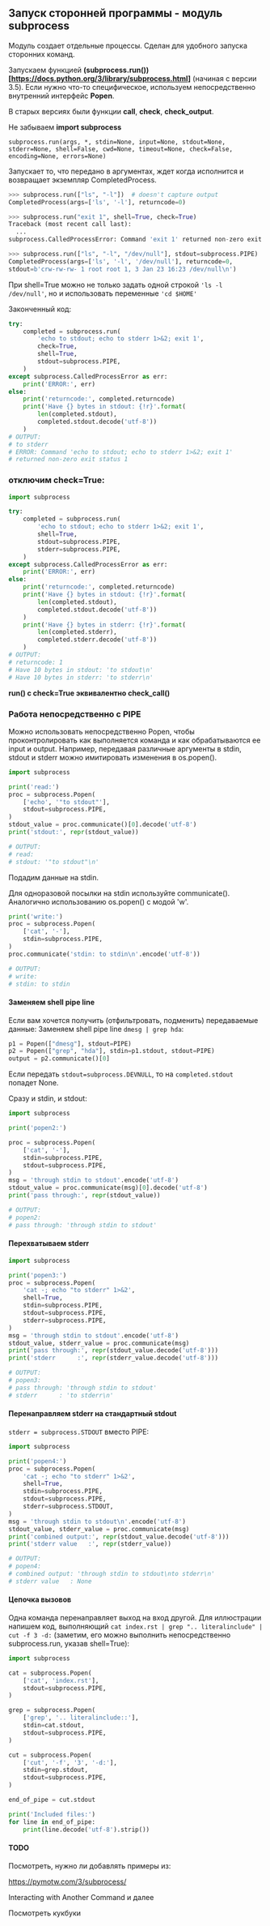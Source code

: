 ## Запуск сторонней программы - модуль subprocess

Модуль создает отдельные процессы. Сделан для удобного запуска сторонних команд.

Запускаем функцией **(subprocess.run())[https://docs.python.org/3/library/subprocess.html]** (начиная с версии 3.5). Если нужно что-то специфическое, используем непосредственно внутренний интерфейс **Popen**.

В старых версиях были функции **call**, **check**, **check_output**.

Не забываем **import subprocess**

```
subprocess.run(args, *, stdin=None, input=None, stdout=None, stderr=None, shell=False, cwd=None, timeout=None, check=False, encoding=None, errors=None)
```
Запускает то, что передано в аргументах, ждет когда исполнится и возвращает экземпляр CompletedProcess.

```python
>>> subprocess.run(["ls", "-l"])  # doesn't capture output
CompletedProcess(args=['ls', '-l'], returncode=0)

>>> subprocess.run("exit 1", shell=True, check=True)
Traceback (most recent call last):
  ...
subprocess.CalledProcessError: Command 'exit 1' returned non-zero exit status 1

>>> subprocess.run(["ls", "-l", "/dev/null"], stdout=subprocess.PIPE)
CompletedProcess(args=['ls', '-l', '/dev/null'], returncode=0,
stdout=b'crw-rw-rw- 1 root root 1, 3 Jan 23 16:23 /dev/null\n')
```
При shell=True можно не только задать одной строкой `'ls -l /dev/null'`, но и использовать переменные `'cd $HOME'` 

Законченный код:
```python
try:
    completed = subprocess.run(
        'echo to stdout; echo to stderr 1>&2; exit 1',
        check=True,
        shell=True,
        stdout=subprocess.PIPE,
    )
except subprocess.CalledProcessError as err:
    print('ERROR:', err)
else:
    print('returncode:', completed.returncode)
    print('Have {} bytes in stdout: {!r}'.format(
        len(completed.stdout),
        completed.stdout.decode('utf-8'))
    )
# OUTPUT:    
# to stderr
# ERROR: Command 'echo to stdout; echo to stderr 1>&2; exit 1'
# returned non-zero exit status 1    
```
### отключим check=True:
```python
import subprocess

try:
    completed = subprocess.run(
        'echo to stdout; echo to stderr 1>&2; exit 1',
        shell=True,
        stdout=subprocess.PIPE,
        stderr=subprocess.PIPE,
    )
except subprocess.CalledProcessError as err:
    print('ERROR:', err)
else:
    print('returncode:', completed.returncode)
    print('Have {} bytes in stdout: {!r}'.format(
        len(completed.stdout),
        completed.stdout.decode('utf-8'))
    )
    print('Have {} bytes in stderr: {!r}'.format(
        len(completed.stderr),
        completed.stderr.decode('utf-8'))
    )
# OUTPUT:
# returncode: 1
# Have 10 bytes in stdout: 'to stdout\n'
# Have 10 bytes in stderr: 'to stderr\n'    
```
**run() c check=True эквивалентно check_call()**

### Работа непосредственно с PIPE

Можно использовать непосредственно Popen, чтобы проконтролировать как выполняется команда и как обрабатываются ее input и output. Например, передавая различные аргументы в stdin, stdout и stderr можно имитировать изменения в os.popen().

```python
import subprocess

print('read:')
proc = subprocess.Popen(
    ['echo', '"to stdout"'],
    stdout=subprocess.PIPE,
)
stdout_value = proc.communicate()[0].decode('utf-8')
print('stdout:', repr(stdout_value))

# OUTPUT:
# read:
# stdout: '"to stdout"\n'
```
Подадим данные на stdin.

Для одноразовой посылки на stdin используйте communicate(). Аналогично использованию os.popen() с модой 'w'.
```python
print('write:')
proc = subprocess.Popen(
    ['cat', '-'],
    stdin=subprocess.PIPE,
)
proc.communicate('stdin: to stdin\n'.encode('utf-8'))

# OUTPUT:
# write:
# stdin: to stdin
```

#### Заменяем shell pipe line

Если вам хочется получить (отфильтровать, подменить) передаваемые данные:
Заменяем shell pipe line `dmesg | grep hda`:
```python
p1 = Popen(["dmesg"], stdout=PIPE)
p2 = Popen(["grep", "hda"], stdin=p1.stdout, stdout=PIPE)
output = p2.communicate()[0]
```
Если передать `stdout=subprocess.DEVNULL`, то на `completed.stdout` попадет None.

Сразу и stdin, и stdout:
```python
import subprocess

print('popen2:')

proc = subprocess.Popen(
    ['cat', '-'],
    stdin=subprocess.PIPE,
    stdout=subprocess.PIPE,
)
msg = 'through stdin to stdout'.encode('utf-8')
stdout_value = proc.communicate(msg)[0].decode('utf-8')
print('pass through:', repr(stdout_value))

# OUTPUT:
# popen2:
# pass through: 'through stdin to stdout'
```

#### Перехватываем stderr

```python
import subprocess

print('popen3:')
proc = subprocess.Popen(
    'cat -; echo "to stderr" 1>&2',
    shell=True,
    stdin=subprocess.PIPE,
    stdout=subprocess.PIPE,
    stderr=subprocess.PIPE,
)
msg = 'through stdin to stdout'.encode('utf-8')
stdout_value, stderr_value = proc.communicate(msg)
print('pass through:', repr(stdout_value.decode('utf-8')))
print('stderr      :', repr(stderr_value.decode('utf-8')))

# OUTPUT:
# popen3:
# pass through: 'through stdin to stdout'
# stderr      : 'to stderr\n'
```

#### Перенаправляем stderr на стандартный stdout

`stderr = subprocess.STDOUT` вместо PIPE:

```python
import subprocess

print('popen4:')
proc = subprocess.Popen(
    'cat -; echo "to stderr" 1>&2',
    shell=True,
    stdin=subprocess.PIPE,
    stdout=subprocess.PIPE,
    stderr=subprocess.STDOUT,
)
msg = 'through stdin to stdout\n'.encode('utf-8')
stdout_value, stderr_value = proc.communicate(msg)
print('combined output:', repr(stdout_value.decode('utf-8')))
print('stderr value   :', repr(stderr_value))

# OUTPUT:
# popen4:
# combined output: 'through stdin to stdout\nto stderr\n'
# stderr value   : None
```

#### Цепочка вызовов

Одна команда перенаправляет выход на вход другой. Для иллюстрации напишем код, выполняющий `cat index.rst | grep ".. literalinclude" | cut -f 3 -d:` (заметим, его можно выполнить непосредственно subprocess.run, указав shell=True):
```python
import subprocess

cat = subprocess.Popen(
    ['cat', 'index.rst'],
    stdout=subprocess.PIPE,
)

grep = subprocess.Popen(
    ['grep', '.. literalinclude::'],
    stdin=cat.stdout,
    stdout=subprocess.PIPE,
)

cut = subprocess.Popen(
    ['cut', '-f', '3', '-d:'],
    stdin=grep.stdout,
    stdout=subprocess.PIPE,
)

end_of_pipe = cut.stdout

print('Included files:')
for line in end_of_pipe:
    print(line.decode('utf-8').strip())
```

#### TODO

Посмотреть, нужно ли добавлять примеры из:

https://pymotw.com/3/subprocess/

Interacting with Another Command и далее

Посмотреть кукбуки
